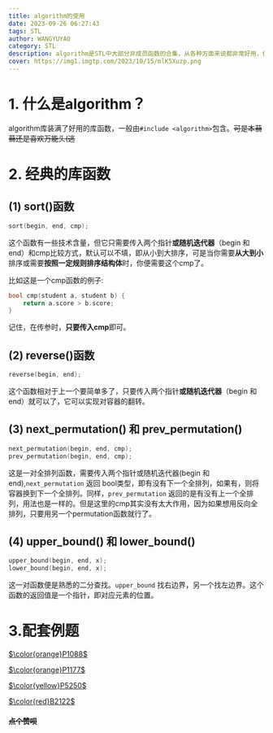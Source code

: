 ```yaml
---
title: algorithm的使用
date: 2023-09-26 06:27:43
tags: STL
author: WANGYUYAO
category: STL
description: algorithm是STL中大部分非成员函数的合集，从各种方面来说都非常好用，但是在有些正规考试中不给用STL（悲
cover: https://img1.imgtp.com/2023/10/15/mlK5Xuzp.png
---
```


# 1. 什么是algorithm？

algorithm库装满了好用的库函数，一般由`#include <algorithm>`包含。~~可是本蒻蒻还是喜欢万能头(逃~~

# 2. 经典的库函数
## (1) sort()函数
```cpp
sort(begin, end, cmp);
```
这个函数有一些技术含量，但它只需要传入两个指针**或随机迭代器**（begin 和 end）和cmp比较方式，默认可以不填，即从小到大排序，可是当你需要**从大到小**排序或需要**按照一定规则排序结构体**时，你便需要这个cmp了。

比如这是一个cmp函数的例子:
```cpp
bool cmp(student a, student b) {
	return a.score > b.score;
}
```
记住，在传参时，**只要传入cmp**即可。
## (2) reverse()函数
```cpp
reverse(begin, end);
```
这个函数相对于上一个要简单多了，只要传入两个指针**或随机迭代器**（begin 和 end）就可以了，它可以实现对容器的翻转。
## (3) next_permutation() 和 prev_permutation()
```cpp
next_permutation(begin, end, cmp);
prev_permutation(begin, end, cmp);
```
这是一对全排列函数，需要传入两个指针或随机迭代器(begin 和 end),`next_permutation` 返回 bool类型，即有没有下一个全排列，如果有，则将容器换到下一个全排列。同样，`prev_permutation` 返回的是有没有上一个全排列，用法也是一样的。但是这里的cmp其实没有太大作用，因为如果想用反向全排列，只要用另一个permutation函数就行了。
## (4) upper_bound() 和 lower_bound()
```cpp
upper_bound(begin, end, x);
lower_bound(begin, end, x);
```
这一对函数便是熟悉的二分查找。`upper_bound` 找右边界，另一个找左边界。这个函数的返回值是一个指针，即对应元素的位置。
# 3.配套例题
[$\color{orange}P1088$](https://www.luogu.com.cn/problem/P1088)

[$\color{orange}P1177$](https://www.luogu.com.cn/problem/P1177)

[$\color{yellow}P5250$](https://www.luogu.com.cn/problem/P5250)

[$\color{red}B2122$](https://www.luogu.com.cn/problem/B2122)

#### ~~点个赞呗~~
